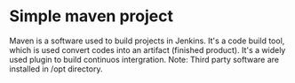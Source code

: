 # Simple maven project
Maven is a software used to build projects in Jenkins.  It's a code build tool, which is used convert codes into an artifact (finished product).
It's a widely used plugin to build continuos intergration.
Note: Third party software are installed in /opt directory.
